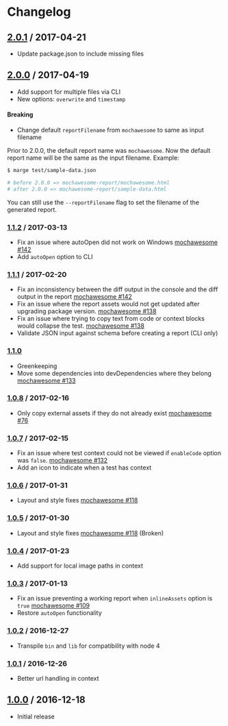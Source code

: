# Changelog

## [2.0.1] / 2017-04-21
- Update package.json to include missing files

## [2.0.0] / 2017-04-19
- Add support for multiple files via CLI
- New options: `overwrite` and `timestamp`

#### Breaking
- Change default `reportFilename` from `mochawesome` to same as input filename

Prior to 2.0.0, the default report name was `mochawesome`. Now the default report name will be the same as the input filename. Example:
```sh
$ marge test/sample-data.json

# before 2.0.0 => mochawesome-report/mochawesome.html
# after 2.0.0 => mochawesome-report/sample-data.html
```
You can still use the `--reportFilename` flag to set the filename of the generated report.

### [1.1.2] / 2017-03-13
- Fix an issue where autoOpen did not work on Windows [mochawesome #142](https://github.com/adamgruber/mochawesome/issues/144)
- Add `autoOpen` option to CLI

### [1.1.1] / 2017-02-20
- Fix an inconsistency between the diff output in the console and the diff output in the report [mochawesome #142](https://github.com/adamgruber/mochawesome/issues/142)
- Fix an issue where the report assets would not get updated after upgrading package version. [mochawesome #138](https://github.com/adamgruber/mochawesome/issues/138)
- Fix an issue where trying to copy text from code or context blocks would collapse the test. [mochawesome #138](https://github.com/adamgruber/mochawesome/issues/138)
- Validate JSON input against schema before creating a report (CLI only)

### [1.1.0]
- Greenkeeping
- Move some dependencies into devDependencies where they belong [mochawesome #133](https://github.com/adamgruber/mochawesome/issues/133)

### [1.0.8] / 2017-02-16
- Only copy external assets if they do not already exist [mochawesome #76](https://github.com/adamgruber/mochawesome/issues/76)

### [1.0.7] / 2017-02-15
- Fix an issue where test context could not be viewed if `enableCode` option was `false`. [mochawesome #132](https://github.com/adamgruber/mochawesome/issues/132)
- Add an icon to indicate when a test has context

### [1.0.6] / 2017-01-31
- Layout and style fixes [mochawesome #118](https://github.com/adamgruber/mochawesome/issues/118)

### [1.0.5] / 2017-01-30
- Layout and style fixes [mochawesome #118](https://github.com/adamgruber/mochawesome/issues/118) (Broken)

### [1.0.4] / 2017-01-23
- Add support for local image paths in context

### [1.0.3] / 2017-01-13
- Fix an issue preventing a working report when `inlineAssets` option is `true` [mochawesome #109](https://github.com/adamgruber/mochawesome/issues/109)
- Restore `autoOpen` functionality

### [1.0.2] / 2016-12-27
- Transpile `bin` and `lib` for compatibility with node 4

### [1.0.1] / 2016-12-26
- Better url handling in context

## [1.0.0] / 2016-12-18
- Initial release

[2.0.1]: https://github.com/adamgruber/mochawesome-report-generator/releases/tag/2.0.1
[2.0.0]: https://github.com/adamgruber/mochawesome-report-generator/releases/tag/2.0.0
[1.1.2]: https://github.com/adamgruber/mochawesome-report-generator/releases/tag/1.1.2
[1.1.1]: https://github.com/adamgruber/mochawesome-report-generator/releases/tag/1.1.1
[1.1.0]: https://github.com/adamgruber/mochawesome-report-generator/releases/tag/1.1.0
[1.0.8]: https://github.com/adamgruber/mochawesome-report-generator/releases/tag/1.0.8
[1.0.7]: https://github.com/adamgruber/mochawesome-report-generator/releases/tag/1.0.7
[1.0.6]: https://github.com/adamgruber/mochawesome-report-generator/releases/tag/1.0.6
[1.0.5]: https://github.com/adamgruber/mochawesome-report-generator/releases/tag/1.0.5
[1.0.4]: https://github.com/adamgruber/mochawesome-report-generator/releases/tag/1.0.4
[1.0.3]: https://github.com/adamgruber/mochawesome-report-generator/releases/tag/1.0.3
[1.0.2]: https://github.com/adamgruber/mochawesome-report-generator/releases/tag/1.0.2
[1.0.1]: https://github.com/adamgruber/mochawesome-report-generator/releases/tag/1.0.1
[1.0.0]: https://github.com/adamgruber/mochawesome-report-generator/releases/tag/1.0.0
